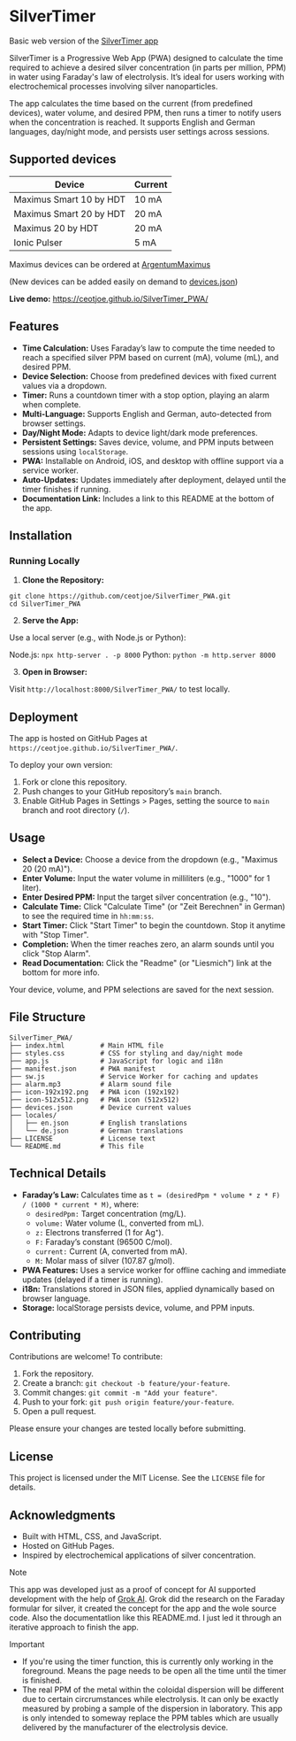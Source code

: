 # SilverTimer

Basic web version of the [SilverTimer app](https://www.holzapfel-online.de/silvertimer/)

SilverTimer is a Progressive Web App (PWA) designed to calculate the time required to achieve a desired silver concentration (in parts per million, PPM) in water using Faraday's law of electrolysis. It’s ideal for users working with electrochemical processes involving silver nanoparticles.

The app calculates the time based on the current (from predefined devices), water volume, and desired PPM, then runs a timer to notify users when the concentration is reached. It supports English and German languages, day/night mode, and persists user settings across sessions.

## Supported devices
|Device|Current|
|---|---|
|Maximus Smart 10 by HDT|10 mA|
|Maximus Smart 20 by HDT|20 mA|
|Maximus 20 by HDT|20 mA|
|Ionic Pulser|5 mA|

Maximus devices can be ordered at [ArgentumMaximus](https://www.argentummaximus.de)

(New devices can be added easily on demand to [devices.json](devices.json))

**Live demo:** https://ceotjoe.github.io/SilverTimer_PWA/

## Features
- **Time Calculation:** Uses Faraday’s law to compute the time needed to reach a specified silver PPM based on current (mA), volume (mL), and desired PPM.
- **Device Selection:** Choose from predefined devices with fixed current values via a dropdown.
- **Timer:** Runs a countdown timer with a stop option, playing an alarm when complete.
- **Multi-Language:** Supports English and German, auto-detected from browser settings.
- **Day/Night Mode:** Adapts to device light/dark mode preferences.
- **Persistent Settings:** Saves device, volume, and PPM inputs between sessions using `localStorage`.
- **PWA:** Installable on Android, iOS, and desktop with offline support via a service worker.
- **Auto-Updates:** Updates immediately after deployment, delayed until the timer finishes if running.
- **Documentation Link:** Includes a link to this README at the bottom of the app.

## Installation
### Running Locally
1. **Clone the Repository:**

```
git clone https://github.com/ceotjoe/SilverTimer_PWA.git
cd SilverTimer_PWA
```

2. **Serve the App:**

Use a local server (e.g., with Node.js or Python):

Node.js: `npx http-server . -p 8000`
Python: `python -m http.server 8000`

3. **Open in Browser:**

Visit `http://localhost:8000/SilverTimer_PWA/` to test locally.

## Deployment
The app is hosted on GitHub Pages at `https://ceotjoe.github.io/SilverTimer_PWA/`. 

To deploy your own version:
1. Fork or clone this repository.
2. Push changes to your GitHub repository’s `main` branch.
3. Enable GitHub Pages in Settings > Pages, setting the source to `main` branch and root directory (`/`).

## Usage
- **Select a Device:** Choose a device from the dropdown (e.g., "Maximus 20 (20 mA)").
- **Enter Volume:** Input the water volume in milliliters (e.g., "1000" for 1 liter).
- **Enter Desired PPM:** Input the target silver concentration (e.g., "10").
- **Calculate Time:** Click "Calculate Time" (or "Zeit Berechnen" in German) to see the required time in `hh:mm:ss`.
- **Start Timer:** Click "Start Timer" to begin the countdown. Stop it anytime with "Stop Timer".
- **Completion:** When the timer reaches zero, an alarm sounds until you click "Stop Alarm".
- **Read Documentation:** Click the "Readme" (or "Liesmich") link at the bottom for more info.

Your device, volume, and PPM selections are saved for the next session.

## File Structure

```
SilverTimer_PWA/
├── index.html         # Main HTML file
├── styles.css         # CSS for styling and day/night mode
├── app.js             # JavaScript for logic and i18n
├── manifest.json      # PWA manifest
├── sw.js              # Service Worker for caching and updates
├── alarm.mp3          # Alarm sound file
├── icon-192x192.png   # PWA icon (192x192)
├── icon-512x512.png   # PWA icon (512x512)
├── devices.json       # Device current values
├── locales/
│   ├── en.json        # English translations
│   └── de.json        # German translations
├── LICENSE            # License text
└── README.md          # This file
```

## Technical Details

- **Faraday’s Law:** Calculates time as `t = (desiredPpm * volume * z * F) / (1000 * current * M)`, where:
  - `desiredPpm:` Target concentration (mg/L).
  - `volume:` Water volume (L, converted from mL).
  - `z:` Electrons transferred (1 for Ag⁺).
  - `F:` Faraday’s constant (96500 C/mol).
  - `current:` Current (A, converted from mA).
  - `M:` Molar mass of silver (107.87 g/mol).
- **PWA Features:** Uses a service worker for offline caching and immediate updates (delayed if a timer is running).
- **i18n:** Translations stored in JSON files, applied dynamically based on browser language.
- **Storage:** localStorage persists device, volume, and PPM inputs.

## Contributing

Contributions are welcome! To contribute:

1. Fork the repository.
2. Create a branch: `git checkout -b feature/your-feature`.
3. Commit changes: `git commit -m "Add your feature"`.
4. Push to your fork: `git push origin feature/your-feature`.
5. Open a pull request.

Please ensure your changes are tested locally before submitting.

## License
This project is licensed under the MIT License. See the `LICENSE` file for details.

## Acknowledgments
- Built with HTML, CSS, and JavaScript.
- Hosted on GitHub Pages.
- Inspired by electrochemical applications of silver concentration.

>[!NOTE]
>This app was developed just as a proof of concept for AI supported development with the help of [Grok AI](https://grok.com).
>Grok did the research on the Faraday formular for silver, it created the concept for the app and the wole source code. Also the documentatlion like this README.md. I just led it through an iterative approach to finish the app.

>[!IMPORTANT]
>- If you're using the timer function, this is currently only working in the foreground. Means the page needs to be open all the time until the timer is finished.
>- The real PPM of the metal within the coloidal dispersion will be different due to certain circrumstances while electrolysis. It can only be exactly measured by probing a sample of the dispersion in laboratory. This app is only intended to someway replace the PPM tables which are usually delivered by the manufacturer of the electrolysis device.
